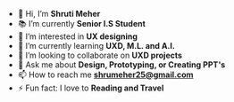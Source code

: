 - 👋 Hi, I’m **Shruti Meher**
- 📚 I’m currently **Senior I.S Student**
- 👀 I’m interested in **UX designing**
- 🌱 I’m currently learning **UXD, M.L. and A.I.**
- 💞️ I’m looking to collaborate on **UXD projects**
- 💬 Ask me about **Design, Prototyping, or Creating PPT's**
- 📫 How to reach me **shrumeher25@gmail.com**
- ⚡ Fun fact: I love to **Reading and Travel**

<!---
mshruti06/mshruti06 is a ✨ special ✨ repository because its `README.md` (this file) appears on your GitHub profile.
You can click the Preview link to take a look at your changes.
--->
